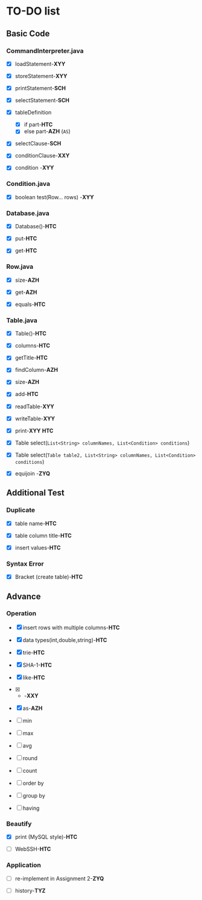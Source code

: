 # TO-DO list

## Basic Code

### CommandInterpreter.java

- [x] loadStatement-**XYY**

- [x] storeStatement-**XYY**

- [x] printStatement-**SCH**

- [x] selectStatement-**SCH**

- [x] tableDefinition 
	- [x] if part-**HTC**
	- [x] else part-**AZH** (`AS`)

- [x] selectClause-**SCH**

- [x] conditionClause-**XXY**

- [x] condition -**XYY**

### Condition.java

- [x] boolean test(Row... rows) -**XYY**

### Database.java

- [x] Database()-**HTC**

- [x] put-**HTC**

- [x] get-**HTC**

### Row.java

- [x] size-**AZH**

- [x] get-**AZH**

- [x] equals-**HTC**

### Table.java

- [x] Table()-**HTC**

- [x] columns-**HTC**

- [x] getTitle-**HTC**

- [x] findColumn-**AZH**

- [x] size-**AZH**

- [x] add-**HTC** 

- [x] readTable-**XYY**

- [x] writeTable-**XYY**

- [x] print-**XYY** **HTC**

- [x] Table select(`List<String> columnNames, List<Condition> conditions`)

- [x] Table select(`Table table2, List<String> columnNames, List<Condition> conditions`)

- [x] equijoin -**ZYQ**

## Additional Test

### Duplicate

- [x] table name-**HTC**

- [x] table column title-**HTC**

- [x] insert values-**HTC**

### Syntax Error

- [x] Bracket (create table)-**HTC**

## Advance

### Operation

- [x] insert rows with multiple columns-**HTC**

- [x] data types(int,double,string)-**HTC**

- [x] trie-**HTC**

- [x] SHA-1-**HTC**

- [x] like-**HTC**

- [x] * -**XXY**

- [x] as-**AZH**

- [ ] min

- [ ] max

- [ ] avg

- [ ] round

- [ ] count

- [ ] order by

- [ ] group by

- [ ] having

### Beautify

- [x] print (MySQL style)-**HTC**

- [ ] WebSSH-**HTC**

### Application

- [ ] re-implement in Assignment 2-**ZYQ**

- [ ] history-**TYZ**




